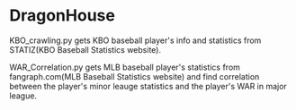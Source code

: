 # DragonHouse
KBO_crawling.py gets KBO baseball player's info and statistics from STATIZ(KBO Baseball Statistics website).

WAR_Correlation.py gets MLB baseball player's statistics from fangraph.com(MLB Baseball Statistics website) and find correlation between the player's minor leauge statistics and the player's WAR in major league.
